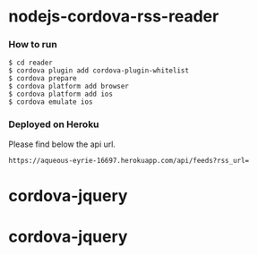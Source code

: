 # nodejs-cordova-rss-reader

### How to run ###

    $ cd reader
    $ cordova plugin add cordova-plugin-whitelist
    $ cordova prepare
    $ cordova platform add browser    
    $ cordova platform add ios
    $ cordova emulate ios
    
### Deployed on Heroku ###
Please find below the api url.    
    
    https://aqueous-eyrie-16697.herokuapp.com/api/feeds?rss_url=
# cordova-jquery
# cordova-jquery
